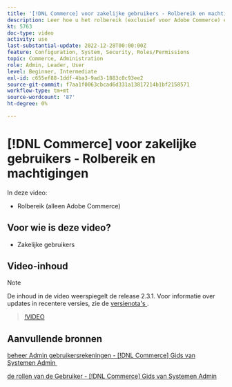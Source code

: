 ```yaml
---
title: '[!DNL Commerce] voor zakelijke gebruikers - Rolbereik en machtigingen'
description: Leer hoe u het rolbereik (exclusief voor Adobe Commerce) en de bijbehorende machtigingen per site of winkel definieert.
kt: 5763
doc-type: video
activity: use
last-substantial-update: 2022-12-28T00:00:00Z
feature: Configuration, System, Security, Roles/Permissions
topic: Commerce, Administration
role: Admin, Leader, User
level: Beginner, Intermediate
exl-id: c655ef88-1ddf-4ba3-9ad3-1883c0c93ee2
source-git-commit: f7aa1f0063cbcad6d331a13817214b1bf2158571
workflow-type: tm+mt
source-wordcount: '87'
ht-degree: 0%

---
```


# [!DNL Commerce] voor zakelijke gebruikers - Rolbereik en machtigingen

In deze video:

- Rolbereik (alleen Adobe Commerce)

## Voor wie is deze video?

- Zakelijke gebruikers

## Video-inhoud

>[!NOTE]
>
>De inhoud in de video weerspiegelt de release 2.3.1. Voor informatie over updates in recentere versies, zie de [&#x200B; versienota&#39;s &#x200B;](https://experienceleague.adobe.com/docs/commerce-operations/release/notes/overview.html?lang=nl-NL).

>[!VIDEO](https://video.tv.adobe.com/v/35948?quality=12&learn=on)

## Aanvullende bronnen

[&#x200B; beheer Admin gebruikersrekeningen -  [!DNL Commerce]  Gids van Systemen Admin &#x200B;](https://experienceleague.adobe.com/docs/commerce-admin/systems/user-accounts/permissions-users-all.html?lang=nl-NL)

[&#x200B; de rollen van de Gebruiker -  [!DNL Commerce]  Gids van Systemen Admin &#x200B;](https://experienceleague.adobe.com/docs/commerce-admin/systems/user-accounts/permissions-user-roles.html?lang=nl-NL)
